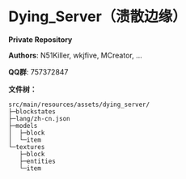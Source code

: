 # Dying_Server（溃散边缘）

**Private Repository**

**Authors**: N51Killer, wkjfive, MCreator, ...

**QQ群**: 757372847

**文件树：**
```plain
src/main/resources/assets/dying_server/
├─blockstates
├─lang/zh-cn.json
├─models
│  ├─block
│  └─item
└─textures
   ├─block
   ├─entities
   └─item
```

